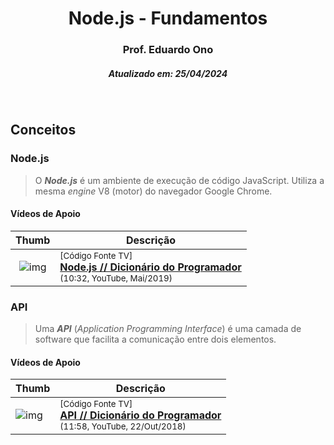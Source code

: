 <h1 align="center">Node.js - Fundamentos</h1>

<h3 align="center">Prof. Eduardo Ono</h3>

<h5 align="center">Atualizado em: 25/04/2024</h5>

&nbsp;

## Conceitos

### Node.js

> O ___Node.js___ é um ambiente de execução de código JavaScript. Utiliza a mesma _engine_ V8 (motor) do navegador Google Chrome.

#### Vídeos de Apoio

| Thumb | Descrição |
| :-: | --- |
| ![img](https://img.youtube.com/vi/vYekSMBCCiM/default.jpg) | <sup>[Código Fonte TV]</sup><br>[__Node.js // Dicionário do Programador__](https://www.youtube.com/watch?v=vYekSMBCCiM)<br><sub>(10:32, YouTube, Mai/2019)</sub> |

### API

> Uma ___API___ (_Application Programming Interface_) é uma camada de software que facilita a comunicação entre dois elementos.

#### Vídeos de Apoio

| Thumb | Descrição |
| --- | --- |
| ![img](https://img.youtube.com/vi/vGuqKIRWosk/default.jpg) | <sup>[Código Fonte TV]</sup><br>[__API // Dicionário do Programador__](https://www.youtube.com/watch?v=vGuqKIRWosk)<br><sub>(11:58, YouTube, 22/Out/2018)</sub> |

&nbsp;
